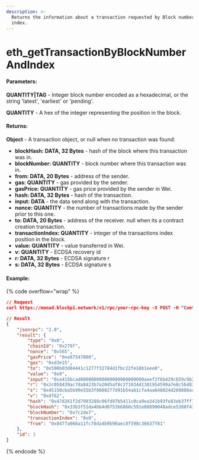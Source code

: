 ```yaml
---
description: >-
  Returns the information about a transaction requested by Block number and
  index.
---
```


# eth\_getTransactionByBlockNumberAndIndex

#### **Parameters:**

**QUANTITY|TAG** - Integer block number encoded as a hexadecimal, or the string 'latest', 'earliest' or 'pending'.

**QUANTITY** - A hex of the integer representing the position in the block.

#### **Returns:**

**Object** - A transaction object, or null when no transaction was found:

* **blockHash: DATA, 32 Bytes** - hash of the block where this transaction was in.
* **blockNumber: QUANTITY** - block number where this transaction was in.
* **from: DATA, 20 Bytes** - address of the sender.
* **gas: QUANTITY** - gas provided by the sender.
* **gasPrice: QUANTITY** - gas price provided by the sender in Wei.
* **hash: DATA, 32 Bytes** - hash of the transaction.
* **input: DATA** - the data send along with the transaction.
* **nonce: QUANTITY** - the number of transactions made by the sender prior to this one.
* **to: DATA, 20 Bytes** - address of the receiver. null when its a contract creation transaction.
* **transactionIndex: QUANTITY** - integer of the transactions index position in the block.
* **value: QUANTITY** - value transferred in Wei.
* **v: QUANTITY** - ECDSA recovery id
* **r: DATA, 32 Bytes** - ECDSA signature r
* **s: DATA, 32 Bytes** - ECDSA signature s

#### Example:

{% code overflow="wrap" %}
```json
// Request
curl https://monad.blockpi.network/v1/rpc/your-rpc-key -X POST -H "Content-Type: application/json" --data '{"jsonrpc":"2.0","method":"eth_getTransactionByBlockNumberAndIndex","params":["0x7c2de7", "0x0"],"id":1}'

// Result
{
    "jsonrpc": "2.0",
    "result": {
        "type": "0x0",
        "chainId": "0x279f",
        "nonce": "0x565",
        "gasPrice": "0xe87547000",
        "gas": "0xd3e15",
        "to": "0x590b03d84441c1277f32784d1fbc22fe18b1eee0",
        "value": "0x0",
        "input": "0xa415bcad000000000000000000000000aeef2f6b429cb59c9b2d7bb2141ada993e8571c30000000000000000000000000000000000000000000000000bac16a563219400000000000000000000000000000000000000000000000000000000000000000200000000000000000000000000000000000000000000000000000000000000000000000000000000000000008477a066a11fc78da4b9b90aec8f598c36637f81",
        "r": "0x2c058439ac7da8423b7a20d5af8c2f1034d1301954599a7e8c5b48352580fe74",
        "s": "0x45150cba5b99e55b3f0608277d91b54ab1cfa4aa648024d269888ac591f7c0b",
        "v": "0x4f62",
        "hash": "0x47d261f2d7993288c06fd97b5411c0ca9ea341b93fe83eb37ff77f3787bd601b",
        "blockHash": "0x33b3f51da4bb4d0753b6860c591e08890048adce5388f43cbc795c4d91eb5890",
        "blockNumber": "0x7c2de7",
        "transactionIndex": "0x0",
        "from": "0x8477a066a11fc78da4b9b90aec8f598c36637f81"
    },
    "id": 1
}
```
{% endcode %}

